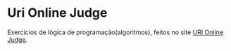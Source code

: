 # Uri Online Judge

Exercícios de lógica de programação(algoritmos), feitos no site [URI Online Judge](https://www.beecrowd.com.br/judge/en/login/?origem=1).
